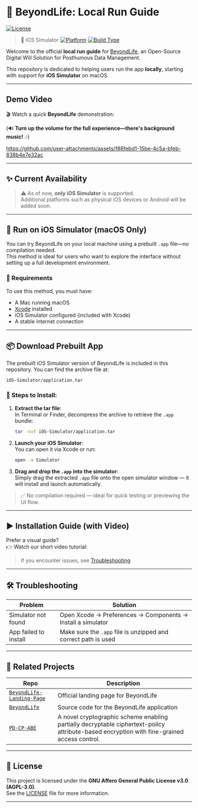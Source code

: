 # 🚀 BeyondLife: Local Run Guide
[![License](https://img.shields.io/badge/License-AGPL--3.0-blue)](../LICENSE)


> 🍎 IOS Simulator
> [![Platform](https://img.shields.io/badge/Run%20on-iOS%20Simulator-blue)](#)
> [![Build Type](https://img.shields.io/badge/Build-EAS%20Build-green)](https://docs.expo.dev/build/introduction/)

Welcome to the official **local run guide** for [BeyondLife](), an Open-Source Digital Will Solution for Posthumous Data Management.

This repository is dedicated to helping users run the app **locally**, starting with support for **iOS Simulator** on macOS.

---

## Demo Video

🎬 Watch a quick **BeyondLife** demonstration:

(🔊 **Turn up the volume for the full experience—there's background music!** 🎶)

https://github.com/user-attachments/assets/f86febd1-15be-4c5a-bfeb-838b4e7e32ac

---

## ✨ Current Availability

> ⚠️ As of now, **only iOS Simulator** is supported.  
> Additional platforms such as physical iOS devices or Android will be added soon.

---

## 🍏 Run on iOS Simulator (macOS Only)

You can try BeyondLife on your local machine using a prebuilt `.app` file—no compilation needed.  
This method is ideal for users who want to explore the interface without setting up a full development environment.


### 🧰 Requirements

To use this method, you must have:

- A Mac running macOS
- [Xcode](https://developer.apple.com/xcode/) installed
- iOS Simulator configured (included with Xcode)
- A stable internet connection

---

## 📦 Download Prebuilt App

The prebuilt iOS Simulator version of BeyondLife is included in this repository.
You can find the archive file at:

```
iOS-Simulator/application.tar
```

### 📂 Steps to Install:

1. **Extract the tar file**:  
   In Terminal or Finder, decompress the archive to retrieve the `.app` bundle:
   ```bash
   tar -xvf iOS-Simulator/application.tar
   ```

2. **Launch your iOS Simulator**:  
   You can open it via Xcode or run:
   ```bash
   open -a Simulator
   ```

3. **Drag and drop the `.app` into the simulator**:  
   Simply drag the extracted `.app` file onto the open simulator window — it will install and launch automatically.

> ✅ No compilation required — ideal for quick testing or previewing the UI flow.

---

## ▶️ Installation Guide (with Video)

Prefer a visual guide?  
👉 Watch our short video tutorial:  


> If you encounter issues, see [Troubleshooting](#️-troubleshooting)

---

## 🛠️ Troubleshooting

| Problem                          | Solution                                                                 |
|----------------------------------|--------------------------------------------------------------------------|
| Simulator not found              | Open Xcode → Preferences → Components → Install a simulator              |
| App failed to install            | Make sure the `.app` file is unzipped and correct path is used           |

---

## 🔗 Related Projects

| Repo | Description |
|------|-------------|
| [`BeyondLife-Landing-Page`]() | Official landing page for BeyondLife |
| [`BeyondLife`](https://github.com/LimeFavoredOrange/BeyondLife) | Source code for the BeyondLife application |
| [`PD-CP-ABE`](https://github.com/LimeFavoredOrange/PD-CP-ABE) | A novel cryptographic scheme enabling partially decryptable ciphertext-policy attribute-based encryption with fine-grained access control. |

---

## 📄 License

This project is licensed under the **GNU Affero General Public License v3.0 (AGPL-3.0)**.  
See the [LICENSE](../LICENSE) file for more information.

---
